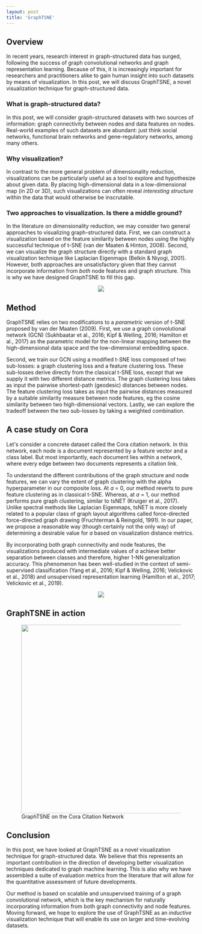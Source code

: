```yaml
---
layout: post
title: 'GraphTSNE'
---
```

## Overview
In recent years, research interest in graph-structured data has surged, following the success of graph convolutional networks and graph representation learning. Because of this, it is increasingly important for researchers and practitioners alike to gain human insight into such datasets by means of visualization. In this post, we will discuss GraphTSNE, a novel visualization technique for graph-structured data. 

### What is graph-structured data?
In this post, we will consider graph-structured datasets with two sources of information: graph connectivity between nodes and data features on nodes. Real-world examples of such datasets are abundant: just think social networks, functional brain networks and gene-regulatory networks, among many others. 

### Why visualization?
In contrast to the more general problem of dimensionality reduction, visualizations can be particularly useful as a tool to explore and hypothesize about given data. By placing high-dimensional data in a low-dimensional map (in 2D or 3D), such visualizations can often reveal _interesting structure_ within the data that would otherwise be inscrutable. 

### Two approaches to visualization. Is there a middle ground?
In the literature on dimensionality reduction, we may consider two general approaches to visualizing graph-structured data. First, we can construct a visualization based on the feature similarity between nodes using the highly successful technique of t-SNE (van der Maaten & Hinton, 2008). Second, we can visualize the graph structure directly with a standard graph visualization technique like Laplacian Eigenmaps (Belkin & Niyogi, 2001). However, both approaches are unsatisfactory given that they cannot incorporate information from _both_ node features and graph structure. This is why we have designed GraphTSNE to fill this gap. 
<center>
<img src="{{ site.baseurl }}/public/graphtsne/spectrum.png">
</center>

## Method
GraphTSNE relies on two modifications to a _parametric_ version of t-SNE proposed by van der Maaten (2009). First, we use a graph convolutional network (GCN) (Sukhbaatar et al., 2016; Kipf & Welling, 2016; Hamilton et al., 2017) as the parametric model for the non-linear mapping between the high-dimensional data space and the low-dimensional embedding space. 

Second, we train our GCN using a modified t-SNE loss composed of two sub-losses: a graph clustering loss and a feature clustering loss. These sub-losses derive directly from the classical t-SNE loss, except that we supply it with two different distance metrics. The graph clustering loss takes as input the pairwise shortest-path (geodesic) distances between nodes. The feature clustering loss takes as input the pairwise distances measured by a suitable similarity measure between node features, eg the cosine similarity between two high-dimensional vectors. Lastly, we can explore the tradeoff between the two sub-losses by taking a weighted combination.

## A case study on Cora 
Let's consider a concrete dataset called the Cora citation network. In this network, each node is a document represented by a feature vector and a class label. But most importantly, each document lies within a network, where every edge between two documents represents a citation link. 

To understand the different contributions of the graph structure and node features, we can vary the extent of graph clustering with the alpha hyperparameter in our composite loss. At _a_ = 0, our method reverts to pure feature clustering as in classical t-SNE.  Whereas, at _a_ = 1, our method performs pure graph clustering, similar to tsNET (Kruiger et al., 2017). Unlike spectral methods like Laplacian Eigenmaps, tsNET is more closely related to a popular class of graph layout algorithms called force-directed force-directed graph drawing (Fruchterman & Reingold, 1991). In our paper, we propose a reasonable way (though certainly not the only way) of determining a desirable value for _a_ based on visualization distance metrics. 

By incorporating both graph connectivity and node features, the visualizations produced with intermediate values of _a_ achieve better separation between classes and therefore, higher 1-NN generalization accuracy. This phenomenon has been well-studied in the context of semi-supervised classification (Yang et al., 2016; Kipf & Welling, 2016; Velickovic et al., 2018) and unsupervised representation learning (Hamilton et al., 2017; Velickovic et al., 2019). 

<center>
<img src="{{ site.baseurl }}/public/graphtsne/plots.png">
</center>

## GraphTSNE in action
<figure>
    <img src="{{ site.baseurl }}/public/graphtsne/graphtsne.gif" width="500">
    <figcaption>GraphTSNE on the Cora Citation Network</figcaption>
</figure>

## Conclusion
In this post, we have looked at GraphTSNE as a novel visualization technique for graph-structured data. We believe that this represents an important contribution in the direction of developing better visualization techniques dedicated to graph machine learning. This is also why we have assembled a suite of evaluation metrics from the literature that will allow for the quantitative assessment of future developments. 

Our method is based on scalable and unsupervised training of a graph convolutional network, which is the key mechanism for naturally incorporating information from both graph connectivity and node features. Moving forward, we hope to explore the use of GraphTSNE as an _inductive_ visualization technique that will enable its use on larger and time-evolving datasets.

